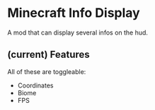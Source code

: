 # Minecraft Info Display
A mod that can display several infos on the hud.

## (current) Features
All of these are toggleable:
- Coordinates
- Biome
- FPS
